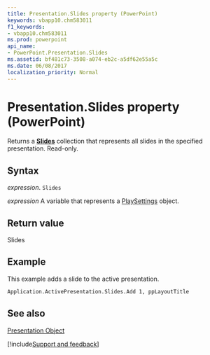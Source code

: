 ```yaml
---
title: Presentation.Slides property (PowerPoint)
keywords: vbapp10.chm583011
f1_keywords:
- vbapp10.chm583011
ms.prod: powerpoint
api_name:
- PowerPoint.Presentation.Slides
ms.assetid: bf481c73-3508-a074-eb2c-a5df62e55a5c
ms.date: 06/08/2017
localization_priority: Normal
---
```



# Presentation.Slides property (PowerPoint)

Returns a  **[Slides](PowerPoint.Slides.md)** collection that represents all slides in the specified presentation. Read-only.


## Syntax

_expression_. `Slides`

_expression_ A variable that represents a [PlaySettings](PowerPoint.PlaySettings.md) object.


## Return value

Slides


## Example

This example adds a slide to the active presentation.


```vb
Application.ActivePresentation.Slides.Add 1, ppLayoutTitle
```


## See also


[Presentation Object](PowerPoint.Presentation.md)

[!include[Support and feedback](~/includes/feedback-boilerplate.md)]